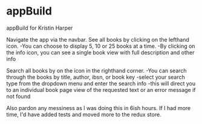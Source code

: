 # appBuild

appBuild
for Kristin Harper

Navigate the app via the navbar.
See all books by clicking on the lefthand icon.
-You can choose to display 5, 10 or 25 books at a time.
-By clicking on the info icon, you can see a single book view with full description and other info

Search all books by on the icon in the righthand corner.
-You can search through the books by title, author, ibsn, or book key
-select your search type from the dropdown menu and enter the search info
-this will direct you to an individual book page view of the requested text or an error message if not found

Also pardon any messiness as I was doing this in 6ish hours. If I had more time, I'd have added tests and moved more to the redux store.
